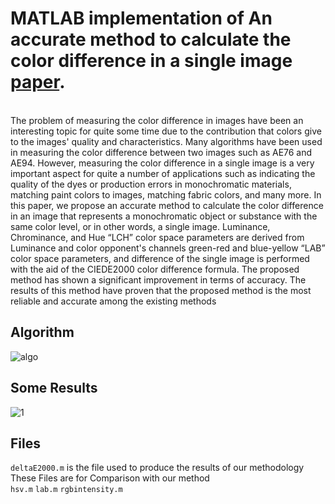 # MATLAB implementation of An accurate method to calculate the color difference in a single image [paper](https://scholar.google.com/citations?user=xxlAF58AAAAJ&hl=en#d=gs_md_cita-d&p=&u=%2Fcitations%3Fview_op%3Dview_citation%26hl%3Den%26user%3DxxlAF58AAAAJ%26citation_for_view%3DxxlAF58AAAAJ%3Au5HHmVD_uO8C%26tzom%3D480). 
<br/>
The problem of measuring the color difference in images have been an interesting topic for quite some time due to the contribution that colors give to the images' quality and characteristics. Many algorithms have been used in measuring the color difference between two images such as AE76 and AE94. However, measuring the color difference in a single image is a very important aspect for quite a number of applications such as indicating the quality of the dyes or production errors in monochromatic materials, matching paint colors to images, matching fabric colors, and many more. In this paper, we propose an accurate method to calculate the color difference in an image that represents a monochromatic object or substance with the same color level, or in other words, a single image. Luminance, Chrominance, and Hue “LCH” color space parameters are derived from Luminance and color opponent's channels green-red and blue-yellow “LAB” color space parameters, and difference of the single image is performed with the aid of the CIEDE2000 color difference formula. The proposed method has shown a significant improvement in terms of accuracy. The results of this method have proven that the proposed method is the most reliable and accurate among the existing methods
<br/>

## Algorithm
![algo](https://user-images.githubusercontent.com/30661597/47487556-7be06e80-d7f7-11e8-8c6b-bebefa3a0371.PNG)

## Some Results
![1](https://user-images.githubusercontent.com/30661597/47487554-7a16ab00-d7f7-11e8-8b47-d12d2cb12403.PNG)

## Files
`deltaE2000.m` is the file used to produce the results of our methodology <br/>
These Files are for Comparison with our method <br/>
`hsv.m` 
`lab.m`
`rgbintensity.m`
